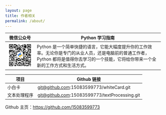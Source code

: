 ```yaml
---
layout: page
title: 作者相关
permalink: /about/
---
```


| 微信公众号                      | Python 学习指南                                              |
| ------------------------------- | ------------------------------------------------------------ |
| ![HCPython](./img/HCPython.jpg) | Python 是一个简单快捷的语言，它能大幅度提升你的工作效率。无论你是专门的从业人员，还是电脑前的普通工作者，Python 都将是值得你去学习的一个技能，它将给你带来一个全新的工作方式和生活方式。 |



| 项目         | Github 链接                                   |
| ------------ | --------------------------------------------- |
| 小白卡       | git@github.com:15083599773/whiteCard.git      |
| 文本处理程序 | git@github.com:15083599773/textProcessing.git |



Github 主页：<https://github.com/15083599773>